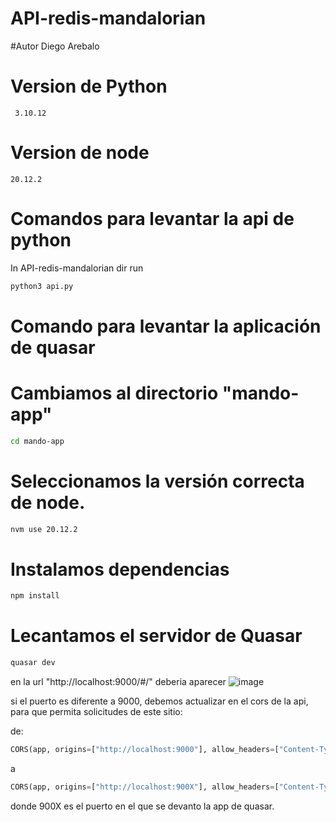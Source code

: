 # API-redis-mandalorian

#Autor 
Diego Arebalo 
# Version de Python

```
 3.10.12
```
# Version de node 

```
20.12.2
```

# Comandos para levantar la api de python 

In API-redis-mandalorian dir run 
```bash 
python3 api.py
```

# Comando para levantar la aplicación de quasar 

# Cambiamos al directorio "mando-app"
```bash 
cd mando-app
```

# Seleccionamos la versión correcta de node.
```bash 
nvm use 20.12.2
```

# Instalamos dependencias
```bash
npm install 
```
# Lecantamos el servidor de Quasar
```bash
quasar dev
```

en la url "http://localhost:9000/#/" deberia aparecer 
![image](https://github.com/user-attachments/assets/5974197a-99c3-4bef-a59a-23cf38aaf62b)

si el puerto es diferente a 9000, debemos actualizar en el cors de la api, para que permita solicitudes de este sitio: 

de:
```py
CORS(app, origins=["http://localhost:9000"], allow_headers=["Content-Type"], methods=["GET", "POST"])
```
a 
```py
CORS(app, origins=["http://localhost:900X"], allow_headers=["Content-Type"], methods=["GET", "POST"])
```
donde 900X es el puerto en el que se devanto la app de quasar. 
